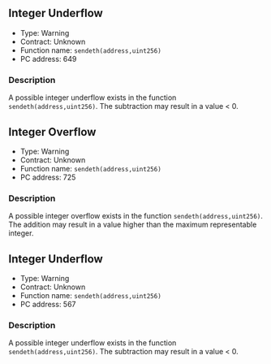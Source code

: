 

## Integer Underflow

- Type: Warning
- Contract: Unknown
- Function name: `sendeth(address,uint256)`
- PC address: 649



### Description

A possible integer underflow exists in the function `sendeth(address,uint256)`.
The subtraction may result in a value < 0.


## Integer Overflow 

- Type: Warning
- Contract: Unknown
- Function name: `sendeth(address,uint256)`
- PC address: 725



### Description

A possible integer overflow exists in the function `sendeth(address,uint256)`.
The addition may result in a value higher than the maximum representable integer.


## Integer Underflow

- Type: Warning
- Contract: Unknown
- Function name: `sendeth(address,uint256)`
- PC address: 567



### Description

A possible integer underflow exists in the function `sendeth(address,uint256)`.
The subtraction may result in a value < 0.
